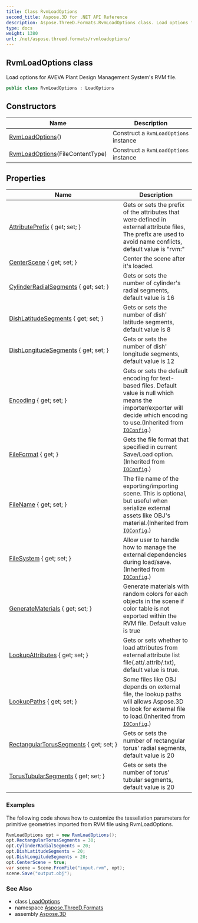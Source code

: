 ```yaml
---
title: Class RvmLoadOptions
second_title: Aspose.3D for .NET API Reference
description: Aspose.ThreeD.Formats.RvmLoadOptions class. Load options for AVEVA Plant Design Management Systems RVM file
type: docs
weight: 1380
url: /net/aspose.threed.formats/rvmloadoptions/
---
```

## RvmLoadOptions class

Load options for AVEVA Plant Design Management System's RVM file.

```csharp
public class RvmLoadOptions : LoadOptions
```

## Constructors

| Name | Description |
| --- | --- |
| [RvmLoadOptions](rvmloadoptions/#constructor)() | Construct a `RvmLoadOptions` instance |
| [RvmLoadOptions](rvmloadoptions/#constructor_1)(FileContentType) | Construct a `RvmLoadOptions` instance |

## Properties

| Name | Description |
| --- | --- |
| [AttributePrefix](../../aspose.threed.formats/rvmloadoptions/attributeprefix/) { get; set; } | Gets or sets the prefix of the attributes that were defined in external attribute files, The prefix are used to avoid name conflicts, default value is "rvm:" |
| [CenterScene](../../aspose.threed.formats/rvmloadoptions/centerscene/) { get; set; } | Center the scene after it's loaded. |
| [CylinderRadialSegments](../../aspose.threed.formats/rvmloadoptions/cylinderradialsegments/) { get; set; } | Gets or sets the number of cylinder's radial segments, default value is 16 |
| [DishLatitudeSegments](../../aspose.threed.formats/rvmloadoptions/dishlatitudesegments/) { get; set; } | Gets or sets the number of dish' latitude segments, default value is 8 |
| [DishLongitudeSegments](../../aspose.threed.formats/rvmloadoptions/dishlongitudesegments/) { get; set; } | Gets or sets the number of dish' longitude segments, default value is 12 |
| [Encoding](../../aspose.threed.formats/ioconfig/encoding/) { get; set; } | Gets or sets the default encoding for text-based files. Default value is null which means the importer/exporter will decide which encoding to use.(Inherited from [`IOConfig`](../ioconfig/).) |
| [FileFormat](../../aspose.threed.formats/ioconfig/fileformat/) { get; } | Gets the file format that specified in current Save/Load option.(Inherited from [`IOConfig`](../ioconfig/).) |
| [FileName](../../aspose.threed.formats/ioconfig/filename/) { get; set; } | The file name of the exporting/importing scene. This is optional, but useful when serialize external assets like OBJ's material.(Inherited from [`IOConfig`](../ioconfig/).) |
| [FileSystem](../../aspose.threed.formats/ioconfig/filesystem/) { get; set; } | Allow user to handle how to manage the external dependencies during load/save.(Inherited from [`IOConfig`](../ioconfig/).) |
| [GenerateMaterials](../../aspose.threed.formats/rvmloadoptions/generatematerials/) { get; set; } | Generate materials with random colors for each objects in the scene if color table is not exported within the RVM file. Default value is true |
| [LookupAttributes](../../aspose.threed.formats/rvmloadoptions/lookupattributes/) { get; set; } | Gets or sets whether to load attributes from external attribute list file(.att/.attrib/.txt), default value is true. |
| [LookupPaths](../../aspose.threed.formats/ioconfig/lookuppaths/) { get; set; } | Some files like OBJ depends on external file, the lookup paths will allows Aspose.3D to look for external file to load.(Inherited from [`IOConfig`](../ioconfig/).) |
| [RectangularTorusSegments](../../aspose.threed.formats/rvmloadoptions/rectangulartorussegments/) { get; set; } | Gets or sets the number of rectangular torus' radial segments, default value is 20 |
| [TorusTubularSegments](../../aspose.threed.formats/rvmloadoptions/torustubularsegments/) { get; set; } | Gets or sets the number of torus' tubular segments, default value is 20 |

### Examples

The following code shows how to customize the tessellation parameters for primitive geometries imported from RVM file using RvmLoadOptions.

```csharp
RvmLoadOptions opt = new RvmLoadOptions();
opt.RectangularTorusSegments = 30;
opt.CylinderRadialSegments = 20;
opt.DishLatitudeSegments = 20;
opt.DishLongitudeSegments = 20;
opt.CenterScene = true;
var scene = Scene.FromFile("input.rvm", opt);
scene.Save("output.obj");
```

### See Also

* class [LoadOptions](../loadoptions/)
* namespace [Aspose.ThreeD.Formats](../../aspose.threed.formats/)
* assembly [Aspose.3D](../../)


